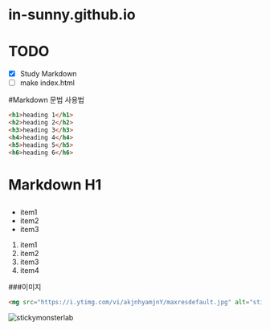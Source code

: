# in-sunny.github.io


# TODO
- [x] Study Markdown
- [ ] make index.html

#Markdown 문법 사용법

```html
<h1>heading 1</h1>
<h2>heading 2</h2>
<h3>heading 3</h3>
<h4>heading 4</h4>
<h5>heading 5</h5>
<h6>heading 6</h6>
```

# Markdown H1
##

<!-- ul>li{item$}*3 -->
<ul>
	<li>item1</li>
	<li>item2</li>
	<li>item3</li>
</ul>

<ol>
	<li>item1</li>
	<li>item2</li>
	<li>item3</li>
	<li>item4</li>
</ol>

###이미지

```html
<mg src="https://i.ytimg.com/vi/akjnhyamjnY/maxresdefault.jpg" alt="stickymonsterlab">
```

![stickymonsterlab](https://i.ytimg.com/vi/akjnhyamjnY/maxresdefault.jpg)